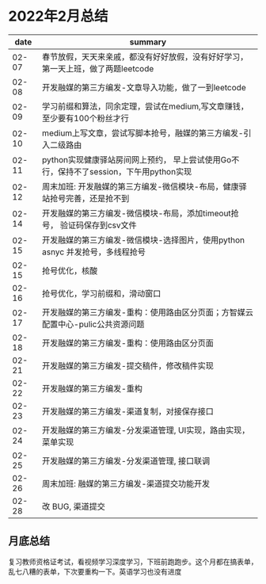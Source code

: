# 2022年2月总结

|date|summary|
| - | - |
|02-07| 春节放假，天天来亲戚，都没有好好放假，没有好好学习，第一天上班，做了两题leetcode|
|02-08| 开发融媒的第三方编发-文章导入功能，做了一到leetcode|
|02-09| 学习前缀和算法，同余定理，尝试在medium,写文章赚钱，至少要有100个粉丝才行|
|02-10| medium上写文章，尝试写脚本抢号，融媒的第三方编发-引入二级路由|
|02-11| python实现健康驿站房间网上预约， 早上尝试使用Go不行，保持不了session，下午用python实现|
|02-12| 周末加班: 开发融媒的第三方编发-微信模块-布局，健康驿站抢号完善，还是抢不到|
|02-14| 开发融媒的第三方编发-微信模块-布局，添加timeout抢号， 验证码保存到csv文件|
|02-15| 开发融媒的第三方编发-微信模块-选择图片，使用python asnyc 并发抢号，多线程抢号|
|02-15| 抢号优化，核酸|
|02-16| 抢号优化，学习前缀和，滑动窗口|
|02-17| 开发融媒的第三方编发-重构：使用路由区分页面；方智媒云配置中心-pulic公共资源问题|
|02-18| 开发融媒的第三方编发-重构：使用路由区分页面|
|02-21| 开发融媒的第三方编发-提交稿件，修改稿件实现|
|02-22| 开发融媒的第三方编发-重构|
|02-23| 开发融媒的第三方编发-渠道复制，对接保存接口|
|02-24| 开发融媒的第三方编发-分发渠道管理, UI实现，路由实现，菜单实现|
|02-25| 开发融媒的第三方编发-分发渠道管理, 接口联调|
|02-26| 周末加班: 融媒的第三方编发-渠道提交功能开发|
|02-28| 改 BUG, 渠道提交|

## 月底总结

复习教师资格证考试，看视频学习深度学习，下班前跑跑步。这个月都在搞表单，乱七八糟的表单，下次要重构一下。英语学习也没有进度